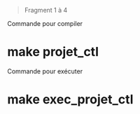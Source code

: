 > Fragment 1 à 4 

Commande pour compiler 
# make projet_ctl 

Commande pour exécuter
# make exec_projet_ctl